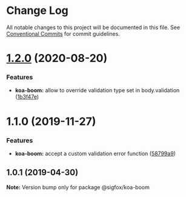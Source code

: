 # Change Log

All notable changes to this project will be documented in this file.
See [Conventional Commits](https://conventionalcommits.org) for commit guidelines.

# [1.2.0](https://github.com/sigfox/javascript/compare/@sigfox/koa-boom@1.1.0...@sigfox/koa-boom@1.2.0) (2020-08-20)


### Features

* **koa-boom:** allow to override validation type set in body.validation ([1b3f47e](https://github.com/sigfox/javascript/commit/1b3f47e))





# 1.1.0 (2019-11-27)


### Features

* **koa-boom:** accept a custom validation error function ([58799a9](https://github.com/sigfox/javascript/commit/58799a9))





## 1.0.1 (2019-04-30)

**Note:** Version bump only for package @sigfox/koa-boom
